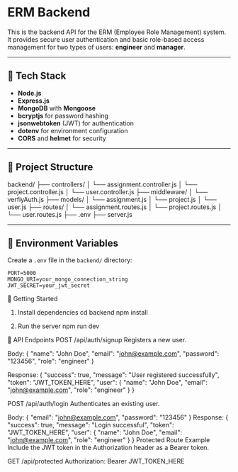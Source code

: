 # ERM Backend

This is the backend API for the ERM (Employee Role Management) system. It provides secure user authentication and basic role-based access management for two types of users: **engineer** and **manager**.

---

## 🔧 Tech Stack

- **Node.js**
- **Express.js**
- **MongoDB** with **Mongoose**
- **bcryptjs** for password hashing
- **jsonwebtoken** (JWT) for authentication
- **dotenv** for environment configuration
- **CORS** and **helmet** for security

---

## 📁 Project Structure

backend/
├── controllers/
│ └── assignment.controller.js
│ └── project.controller.js
│ └── user.controller.js
├── middleware/
│ └── verfiyAuth.js
├── models/
│ └── assignment.js
│ └── project.js
│ └── user.js
├── routes/
│ └── assignment.routes.js
│ └── project.routes.js
│ └── user.routes.js
├── .env
├── server.js

---

## 🔑 Environment Variables

Create a `.env` file in the `backend/` directory:

```env
PORT=5000
MONGO_URI=your_mongo_connection_string
JWT_SECRET=your_jwt_secret
```

🚀 Getting Started

1. Install dependencies
   cd backend
   npm install

2. Run the server
   npm run dev

📮 API Endpoints
POST /api/auth/signup
Registers a new user.

Body:
{
"name": "John Doe",
"email": "john@example.com",
"password": "123456",
"role": "engineer"
}

Response:
{
"success": true,
"message": "User registered successfully",
"token": "JWT_TOKEN_HERE",
"user": {
"name": "John Doe",
"email": "john@example.com",
"role": "engineer"
}
}

POST /api/auth/login
Authenticates an existing user.

Body:
{
"email": "john@example.com",
"password": "123456"
}
Response:
{
"success": true,
"message": "Login successful",
"token": "JWT_TOKEN_HERE",
"user": {
"name": "John Doe",
"email": "john@example.com",
"role": "engineer"
}
}
Protected Route Example
Include the JWT token in the Authorization header as a Bearer token.

GET /api/protected
Authorization: Bearer JWT_TOKEN_HERE
